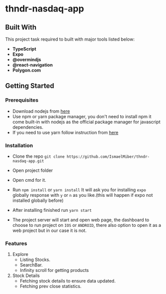 # thndr-nasdaq-app

## Built With

This project task required to built with major tools listed below:

- **TypeScript**
- **Expo**
- **@overmindjs**
- **@react-navigation**
- **Polygon.com**

## Getting Started

### Prerequisites

- Download nodejs from [here](https://nodejs.org/en/download/)
- Use npm or yarn package manager, you don't need to install npm it come built-in with nodejs as the official package manager for javascript dependencies.
- If you need to use yarn follow instruction from [here](https://classic.yarnpkg.com/en/docs/install)

### Installation

- Clone the repo
  `git clone https://github.com/IsmaelMiber/thndr-nasdaq-app.git`

- Open project folder
- Open cmd for it.
- Run `npm install` or `yarn install`
  It will ask you for installing `expo` globally response with `y` or `n` as you like.(this will happen if expo not installed globally before)
- After installing finished run `yarn start`
- The project server will start and open web page, the dashboard to choose to run project on `IOS` or `ANDROID`, there also option to open it as a web project but in our case it is not.

### Features

1. Explore
   - Listing Stocks.
   - SearchBar.
   - Infinity scroll for getting products
2. Stock Details
   - Fetching stock details to ensure data updated.
   - Fetching prev close statistics.
